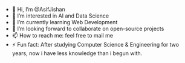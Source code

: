 - 👋 Hi, I’m @AsifJishan
- 👀 I’m interested in AI and Data Science
- 🌱 I’m currently learning Web Development
- 💞️ I’m looking forward to collaborate on open-source projects
- 📫 How to reach me: feel free to mail me
- ⚡ Fun fact: After studying Computer Science & Engineering for two years, now i have less knowledge than i begun with.

<!---
AsifJishan/AsifJishan is a ✨ special ✨ repository because its `README.md` (this file) appears on your GitHub profile.
You can click the Preview link to take a look at your changes.
--->
